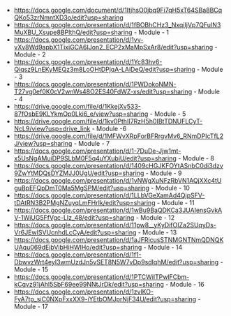 - https://docs.google.com/document/d/1ItjhsO0jbq9Fi7qH5xT64SBa8BCqQKo53zrNmntXD3o/edit?usp=sharing
- https://docs.google.com/presentation/d/1fBOBhCHz3_NxqiIjVp7QFuIN3MuXBU_Xsupe8BPlthQ/edit?usp=sharing - Module - 1
- https://docs.google.com/presentation/d/1vv-vXv8Wd9apbX1TixiGCA6IJon2_ECP2xMaMpSxAr8/edit?usp=sharing - Module - 2
- https://docs.google.com/presentation/d/1Yc83hv6-Qiqsz9LnEKyMEQz3m8LoOHtDPjqA-LAiDeQ/edit?usp=sharing - Module - 3
- https://docs.google.com/presentation/d/1PWDokoNMN-T27vg0ef0K0cV2wnWs48O2ES40FdWZ-xs/edit?usp=sharing - Module - 4
- https://drive.google.com/file/d/1KkejXv533-87fOsbE9KLYkmOp0Lki6_e/view?usp=sharing - Module - 5
- https://drive.google.com/file/d/1kv0PthII7RzH5h0IBtTDNUFLCyT-NcL9/view?usp=drive_link - Module -6
- https://drive.google.com/file/d/1MFWvXRpForBFRrgvMv6_RNmDPIcTfL2J/view?usp=sharing - Module - 7
- https://docs.google.com/presentation/d/1-7DuDe-Jjw1mt-x5UsNgAMuiDP9SLbM0F5q4uYXubiU/edit?usp=sharing - Module - 8
- https://docs.google.com/presentation/d/1409cHGJKFOYtASnbC0di3dzv9ZwYtMDQsDYZMJJ0UgU/edit?usp=sharing  - Module - 9
- https://docs.google.com/presentation/d/1vNWgXuNFzRbVN1AQjXXc4tUguBpEFQpDmT0Ma5MgSPM/edit?usp=sharing - Module - 10
- https://docs.google.com/presentation/d/1LLbVGeXamAd4QjpSFV-tDAtRN3B2PMgNZuyqLmFHrIk/edit?usp=sharing - Module - 11
- https://docs.google.com/presentation/d/1wBu9BaQDKCa3JUAIensGvkAV-1WiUG5FfVgc-LIz_48/edit?usp=sharing - Module - 12
- https://docs.google.com/presentation/d/11pw8__yKyDifOIZa2SUqyDs-Vr6JEwISVUcnhdLcCyA/edit?usp=sharing - Module - 13
- https://docs.google.com/presentation/d/1aJFRicusSTNMGNTNmQDNQKUAqu069dEjbVibHiHWlHo/edit?usp=sharing - Module - 14
- https://docs.google.com/presentation/d/1f1-DbwvzWrt4eyI3wmUzdJn5vSET8N5W7vDp9sdIqhM/edit?usp=sharing - Module - 15
- https://docs.google.com/presentation/d/1PTCWilTPwlFCbm-kCqvz91jAhl5SbF69ee99NNtJrDk/edit?usp=sharing - Module - 16
- https://docs.google.com/presentation/d/1zvlKO-FyA7tp_siC0NXpFxxXX9-iYEtbOMJprNjF34U/edit?usp=sharing - Module - 17
